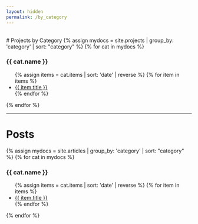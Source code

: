 ```yaml
---
layout: hidden
permalink: /by_category
---
```

<br>
# Projects by Category
{% assign mydocs = site.projects | group_by: 'category' | sort: "category" %}
{% for cat in mydocs %}
<h3>{{ cat.name }}</h3>
  <ul>
      {% assign items = cat.items | sort: 'date' | reverse %}
      {% for item in items %}
        <li><a href="{{ item.url }}">{{ item.title }}</a></li>
      {% endfor %}
  </ul>
{% endfor %}

<br>

----

# Posts

{% assign mydocs = site.articles | group_by: 'category' | sort: "category" %}
{% for cat in mydocs %}
<h3>{{ cat.name }}</h3>
  <ul>
      {% assign items = cat.items | sort: 'date' | reverse %}
      {% for item in items %}
        <li><a href="{{ item.url }}">{{ item.title }}</a></li>
      {% endfor %}
  </ul>
{% endfor %}
